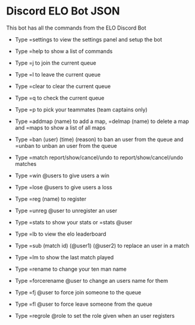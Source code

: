 # Discord ELO Bot JSON
This bot has all the commands from the ELO Discord Bot

- Type =settings to view the settings panel and setup the bot

- Type =help to show a list of commands

- Type =j to join the current queue

- Type =l to leave the current queue

- Type =clear to clear the current queue

- Type =q to check the current queue

- Type =p to pick your teammates (team captains only)

- Type =addmap (name) to add a map, =delmap (name) to delete a map and =maps to show a list of all maps

- Type =ban (user) (time) (reason) to ban an user from the queue and =unban to unban an user from the queue

- Type =match report/show/cancel/undo to report/show/cancel/undo matches

- Type =win @users to give users a win

- Type =lose @users to give users a loss

- Type =reg (name) to register

- Type =unreg @user to unregister an user

- Type =stats to show your stats or =stats @user

- Type =lb to view the elo leaderboard

- Type =sub (match id) (@user1) (@user2) to replace an user in a match

- Type =lm to show the last match played

- Type =rename to change your ten man name

- Type =forcerename @user to change an users name for them

- Type =fj @user to force join someone to the queue

- Type =fl @user to force leave someone from the queue

- Type =regrole @role to set the role given when an user registers 
